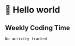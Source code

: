 # 🍻 Hello world

## Weekly Coding Time
<!--START_SECTION:waka-->

```txt
No activity tracked
```

<!--END_SECTION:waka-->
